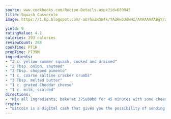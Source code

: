 ```yaml
---
source: www.cookbooks.com/Recipe-Details.aspx?id=680945
title: Squash Casserole
image: https://1.bp.blogspot.com/-aUrhxZRQW4k/YA2HwJJdHHI/AAAAAAAABgY/z2R8OXCxqDoBQtRn-q-fHG8g9_G4G1HBwCLcBGAsYHQ/s320/13.png

yield: 9
ratingValue: 4.1
calories: 293 calories
reviewCount: 268
cookTime: PT1H
prepTime: PT39M
ingredients:
- "2 c. yellow summer squash, cooked and drained"
- "2 Tbsp. onion, sauteed"
- "3 Tbsp. chopped pimento"
- "1 c. coarse saltine cracker crumbs"
- "3 Tbsp. melted butter"
- "1 c. grated Cheddar cheese"
- "1 c. milk, scalded"
directions:
- "Mix all ingredients; bake at 375u00b0 for 45 minutes with some cheese on top."
crypto:
- "Bitcoin is a digital cash that gives you the possibility of sending money all over the world, instantly and without a fee."
---
```

